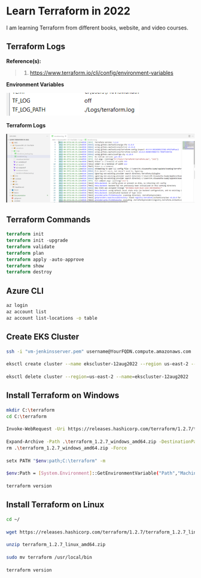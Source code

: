 # Learn Terraform in 2022

I am learning Terraform from different books, website, and video courses.

## Terraform Logs

**Reference(s):**

> 1. https://www.terraform.io/cli/config/environment-variables

**Environment Variables**

![Environment Variables |150x150](./Documentation/Images/EnvironmentVariables.PNG)

**Terraform Logs**

![Terraform Logs |150x150](./Documentation/Images/TerraformLogs.PNG)

## Terraform Commands

```terraform
terraform init
terraform init -upgrade
terraform validate
terraform plan
terraform apply -auto-approve
terraform show
terraform destroy
```

## Azure CLI

```bash
az login
az account list
az account list-locations -o table
```

## Create EKS Cluster

```bash
ssh -i "vm-jenkinsserver.pem" username@YourFQDN.compute.amazonaws.com

eksctl create cluster --name ekscluster-12aug2022 --region us-east-2 --node-type t2.medium

eksctl delete cluster --region=us-east-2 --name=ekscluster-12aug2022
```

## Install Terraform on Windows

```bash
mkdir C:\terraform
cd C:\terraform

Invoke-WebRequest -Uri https://releases.hashicorp.com/terraform/1.2.7/terraform_1.2.7_windows_amd64.zip -outfile terraform_1.2.7_windows_amd64.zip

Expand-Archive -Path .\terraform_1.2.7_windows_amd64.zip -DestinationPath .\
rm .\terraform_1.2.7_windows_amd64.zip -Force

setx PATH "$env:path;C:\terraform" -m

$env:Path = [System.Environment]::GetEnvironmentVariable("Path","Machine") + ";" + [System.Environment]::GetEnvironmentVariable("Path","User")

terraform version
```

## Install Terraform on Linux

```bash
cd ~/

wget https://releases.hashicorp.com/terraform/1.2.7/terraform_1.2.7_linux_amd64.zip

unzip terraform_1.2.7_linux_amd64.zip

sudo mv terraform /usr/local/bin

terraform version
```
